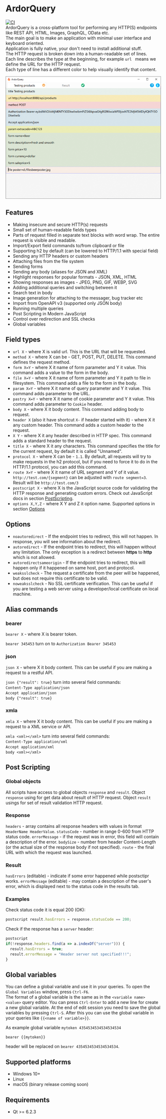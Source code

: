 # ArdorQuery
[![CI](https://github.com/trueromanus/ArdorQuery/actions/workflows/ci.yml/badge.svg)](https://github.com/trueromanus/ArdorQuery/actions/workflows/ci.yml)  
ArdorQuery is a cross-platform tool for performing any HTTP(S) endpoints like REST API, HTML, Images, GraphQL, OData etc.  
The main goal is to make an application with minimal user interface and keyboard oriented.  
Application is fully native, your don't need to install additional stuff.  
The HTTP request is broken down into a human-readable set of lines.  
Each line describes the type at the beginning, for example `url ` means we define the URL for the HTTP request.  
Each type of line has a different color to help visually identify that content.
  
![Screenshoot](https://github.com/trueromanus/ArdorQuery/raw/main/src/screenshoot.png)
## Features
* Making insecure and secure HTTP(s) requests
* Small set of human-readable fields types
* Parts of request filled in separate text blocks with word wrap. The entire request is visible and readable.
* Import/Export field commands to/from clipboard or file
* Supporting h2 by default (can be lowered to HTTP/1.1 with special field)
* Sending any HTTP headers or custom headers
* Attaching files from the file system
* Sending forms
* Sending any body (aliases for JSON and XML)
* Highlight responses for popular formats - JSON, XML, HTML
* Showing responses as images - JPEG, PNG, GIF, WEBP, SVG
* Adding additional queries and switching between it
* Search text in body
* Image generation for attaching to the messager, bug tracker etc
* Import from OpenAPI v3 (supported only JSON body)
* Running multiple queries
* Post Scripting in Modern JavaScript
* Control over redirection and SSL checks
* Global variables

## Field types
* `url X` - where X is valid url. This is the URL that will be requested.
* `method X` - where X can be - GET, POST, PUT, DELETE. This command defines the request method.
* `form X=Y` - where X it name of form parameter and Y it value. This command adds a value to the form in the body.
* `file X=Y` - where X it name of form parameter and Y it path to file in filesystem. This command adds a file to the form in the body.
* `param X=Y` - where X it name of query parameter and Y it value. This command adds parameter to the URL.
* `pastry X=Y` - where X it name of cookie parameter and Y it value. This command adds parameter to `Cookie` header.
* `body X` - where X it body content. This command adding body to request.
* `header X` (also it have shortcut `X-` if header started with it) - where X it any custom header. This command adds a custom header to the request.
* `X Y` - where X it any header described in HTTP spec. This command adds a standard header to the request.
* `title X` - where X it any characters. This command specifies the title for the current request, by default it is called "Unnamed".
* `protocol X` - where X can be - `1.1`. By default, all requests will try to make requests in the h2 protocol, but if you need to force it to do in the HTTP/1.1 protocol, you can add this command.
* `route X=Y` - where X it name of URL segment and Y of it value. `http://test.com/{segment}` can be adjusted with `route segment=3`. Result will be `http://test.com/3`
* `postscript X` - where X is the JavaScript source code for validating the HTTP response and generating custom errors. Check out JavaScript docs in section [PostScripting](https://github.com/trueromanus/ArdorQuery/blob/main/README.md#post-scripting).
* `options X,Y,Z` - where X Y and Z it option name. Supported options in section [Options](https://github.com/trueromanus/ArdorQuery/blob/main/README.md#options)

## Options
* `noautoredirect` - If the endpoint tries to redirect, this will not happen. In response, you will see information about the redirect.
* `autoredirect` - If the endpoint tries to redirect, this will happen without any limitation. The only exception is a redirect between **https** to **http** which is not allowed.
* `autoredirectsameorigin` - If the endpoint tries to redirect, this will happen only if it happened on same host, port and protocol.
* `weaksslcheck` - The request a certificate from the peer will be happened, but does not require this certificate to be valid.
* `noweaksslcheck` - No SSL certificate verification. This can be useful if you are testing a web server using a developer/local certificate on local machine.

## Alias commands
### bearer
`bearer X` - where X is bearer token.  
  
`bearer 345453` turn on to `Authorization Bearer 345453`

### json
`json X` - where X it body content. This can be useful if you are making a request to a restful API.
  
`json {"result": true}` turn into several field commands:  
`Content-Type application/json`  
`Accept application/json`  
`body {"result": true}` 

### xmla
`xmla X` - where X it body content. This can be useful if you are making a request to a XML service or API.  
  
`xmla <xml></xml>` turn into several field commands:  
`Content-Type application/xml`  
`Accept application/xml`  
`body <xml></xml>` 

## Post Scripting
### Global objects
All scripts have access to global objects `response` and `result`. Object `response` using for get data about result of HTTP request. Object `result` usings for set of result validation HTTP request.

### Response
`headers` - array contains all response headers with values in format `HeaderName HeaderValue`.
`statusCode` - number in range 0-600 from HTTP status code.
`errorMessage` - if the request was in error, this field will contain a description of the error.
`bodySize` - number from header Content-Length (or the actual size of the response body if not specified).
`route` - the final URL with which the request was launched.
### Result
`hasErrors` (editable) - indicate if some error happened while postsctipr works.
`errorMessage` (editable) - may contain a description of the user's error, which is displayed next to the status code in the results tab.  
### Examples
Check status code it is equal 200 (OK):
```js
postscript result.hasErrors = response.statusCode == 200;
```
Check if the response has a `server` header:
```js
postscript 
if(!response.headers.find(a => a.indexOf("server"))) {
  result.hasErrors = true;
  result.errorMessage = "Header server not specified!!!";
}
```

## Global variables
You can define a global variable and use it in your queries. To open the `Global Variables` window, press `Ctrl-F6`.  
The format of a global variable is the same as in the `<variable name> <value>` query editor.
You can press `Ctrl-Enter` to add a new line for create a new global variable.
At the end of edit session you need to save the global variables by pressing `Ctrl-S`.
After this you can use the global variable in your queries like `{{<name of variable>}}`.  
  
As example global variable `mytoken 4354534534534534534`
```
bearer {{mytoken}}
```
header will be replaced on `bearer 4354534534534534534`.

## Supported platforms
* Windows 10+
* Linux
* macOS (binary release coming soon)

## Requirements
* Qt >= 6.2.3
